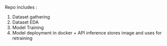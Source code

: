 Repo includes :

1. Dataset gathering
2. Dataset EDA
3. Model Training
4. Model deployment in docker + API
inference stores image and uses for retraining
